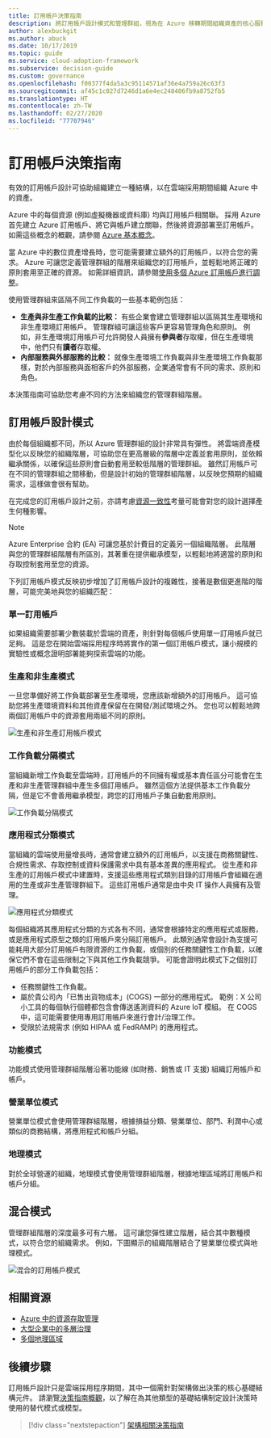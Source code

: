 ```yaml
---
title: 訂用帳戶決策指南
description: 將訂用帳戶設計模式和管理群組，視為在 Azure 移轉期間組織資產的核心服務。
author: alexbuckgit
ms.author: abuck
ms.date: 10/17/2019
ms.topic: guide
ms.service: cloud-adoption-framework
ms.subservice: decision-guide
ms.custom: governance
ms.openlocfilehash: f00377f4da5a3c95114571af36e4a759a26c63f3
ms.sourcegitcommit: af45c1c027d7246d1a6e4ec248406fb9a8752fb5
ms.translationtype: HT
ms.contentlocale: zh-TW
ms.lasthandoff: 02/27/2020
ms.locfileid: "77707946"
---
```

# <a name="subscription-decision-guide"></a>訂用帳戶決策指南

有效的訂用帳戶設計可協助組織建立一種結構，以在雲端採用期間組織 Azure 中的資產。

Azure 中的每個資源 (例如虛擬機器或資料庫) 均與訂用帳戶相關聯。 採用 Azure 首先建立 Azure 訂用帳戶、將它與帳戶建立關聯，然後將資源部署至訂用帳戶。 如需這些概念的概觀，請參閱 [Azure 基本概念](../../ready/considerations/fundamental-concepts.md)。

當 Azure 中的數位資產增長時，您可能需要建立額外的訂用帳戶，以符合您的需求。 Azure 可讓您定義管理群組的階層來組織您的訂用帳戶，並輕鬆地將正確的原則套用至正確的資源。 如需詳細資訊，請參閱[使用多個 Azure 訂用帳戶進行調整](../../ready/azure-best-practices/scaling-subscriptions.md)。

使用管理群組來區隔不同工作負載的一些基本範例包括：

- **生產與非生產工作負載的比較：** 有些企業會建立管理群組以區隔其生產環境和非生產環境訂用帳戶。 管理群組可讓這些客戶更容易管理角色和原則。 例如，非生產環境訂用帳戶可允許開發人員擁有**參與者**存取權，但在生產環境中，他們只有**讀者**存取權。
- **內部服務與外部服務的比較：** 就像生產環境工作負載與非生產環境工作負載那樣，對於內部服務與面相客戶的外部服務，企業通常會有不同的需求、原則和角色。

本決策指南可協助您考慮不同的方法來組織您的管理群組階層。

## <a name="subscription-design-patterns"></a>訂用帳戶設計模式

由於每個組織都不同，所以 Azure 管理群組的設計非常具有彈性。 將雲端資產模型化以反映您的組織階層，可協助您在更高層級的階層中定義並套用原則，並依賴繼承關係，以確保這些原則會自動套用至較低階層的管理群組。 雖然訂用帳戶可在不同的管理群組之間移動，但是設計初始的管理群組階層，以反映您預期的組織需求，這樣做會很有幫助。

在完成您的訂用帳戶設計之前，亦請考慮[資源一致性](../resource-consistency/index.md)考量可能會對您的設計選擇產生何種影響。

> [!NOTE]
> Azure Enterprise 合約 (EA) 可讓您基於計費目的定義另一個組織階層。 此階層與您的管理群組階層有所區別，其著重在提供繼承模型，以輕鬆地將適當的原則和存取控制套用至您的資源。

下列訂用帳戶模式反映初步增加了訂用帳戶設計的複雜性，接著是數個更進階的階層，可能完美地與您的組織匹配：

### <a name="single-subscription"></a>單一訂用帳戶

如果組織需要部署少數裝載於雲端的資產，則針對每個帳戶使用單一訂用帳戶就已足夠。 這是您在開始雲端採用程序時將實作的第一個訂用帳戶模式，讓小規模的實驗性或概念證明部署能夠探索雲端的功能。

### <a name="production-and-nonproduction-pattern"></a>生產和非生產模式

一旦您準備好將工作負載部署至生產環境，您應該新增額外的訂用帳戶。 這可協助您將生產環境資料和其他資產保留在在開發/測試環境之外。 您也可以輕鬆地跨兩個訂用帳戶中的資源套用兩組不同的原則。

![生產和非生產訂用帳戶模式](../../_images/ready/basic-subscription-model.png)

### <a name="workload-separation-pattern"></a>工作負載分隔模式

當組織新增工作負載至雲端時，訂用帳戶的不同擁有權或基本責任區分可能會在生產和非生產管理群組中產生多個訂用帳戶。 雖然這個方法提供基本工作負載分隔，但是它不會善用繼承模型，跨您的訂用帳戶子集自動套用原則。

![工作負載分隔模式](../../_images/ready/management-group-hierarchy.png)

### <a name="application-category-pattern"></a>應用程式分類模式

當組織的雲端使用量增長時，通常會建立額外的訂用帳戶，以支援在商務關鍵性、合規性需求、存取控制或資料保護需求中具有基本差異的應用程式。 從生產和非生產的訂用帳戶模式中建置時，支援這些應用程式類別目錄的訂用帳戶會組織在適用的生產或非生產管理群組下。 這些訂用帳戶通常是由中央 IT 操作人員擁有及管理。

![應用程式分類模式](../../_images/infra-subscriptions/application.png)

每個組織將其應用程式分類的方式各有不同，通常會根據特定的應用程式或服務，或是應用程式原型之類的訂用帳戶來分隔訂用帳戶。 此類別通常會設計為支援可能耗用大部分訂用帳戶有限資源的工作負載，或個別的任務關鍵性工作負載，以確保它們不會在這些限制之下與其他工作負載競爭。 可能會證明此模式下之個別訂用帳戶的部分工作負載包括：

- 任務關鍵性工作負載。
- 屬於貴公司內「已售出貨物成本」(COGS) 一部分的應用程式。 範例：X 公司小工具的每個執行個體都包含會傳送遙測資料的 Azure IoT 模組。 在 COGS 中，這可能需要使用專用訂用帳戶來進行會計/治理工作。
- 受限於法規需求 (例如 HIPAA 或 FedRAMP) 的應用程式。

### <a name="functional-pattern"></a>功能模式

功能模式使用管理群組階層沿著功能線 (如財務、銷售或 IT 支援) 組織訂用帳戶和帳戶。

### <a name="business-unit-pattern"></a>營業單位模式

營業單位模式會使用管理群組階層，根據損益分類、營業單位、部門、利潤中心或類似的商務結構，將應用程式和帳戶分組。

### <a name="geographic-pattern"></a>地理模式

對於全球營運的組織，地理模式會使用管理群組階層，根據地理區域將訂用帳戶和帳戶分組。

## <a name="mixed-patterns"></a>混合模式

管理群組階層的深度最多可有六層。 這可讓您彈性建立階層，結合其中數種模式，以符合您的組織需求。 例如，下圖顯示的組織階層結合了營業單位模式與地理模式。

![混合的訂用帳戶模式](../../_images/infra-subscriptions/mixed.png)

## <a name="related-resources"></a>相關資源

- [Azure 中的資源存取管理](../../govern/resource-consistency/resource-access-management.md)
- [大型企業中的多層治理](../../govern/guides/complex/multiple-layers-of-governance.md)
- [多個地理區域](../regions/index.md)

## <a name="next-steps"></a>後續步驟

訂用帳戶設計只是雲端採用程序期間，其中一個需針對架構做出決策的核心基礎結構元件。 請瀏覽[決策指南概觀](../index.md)，以了解在為其他類型的基礎結構制定設計決策時使用的替代模式或模型。

> [!div class="nextstepaction"]
> [架構相關決策指南](../index.md)
